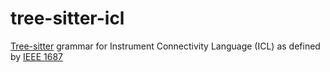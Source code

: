 # tree-sitter-icl

[Tree-sitter][] grammar for Instrument Connectivity Language (ICL) as defined by [IEEE 1687][]

[Tree-sitter]: https://github.com/tree-sitter/tree-sitter
[IEEE 1687]: https://standards.ieee.org/ieee/1687/3931/
